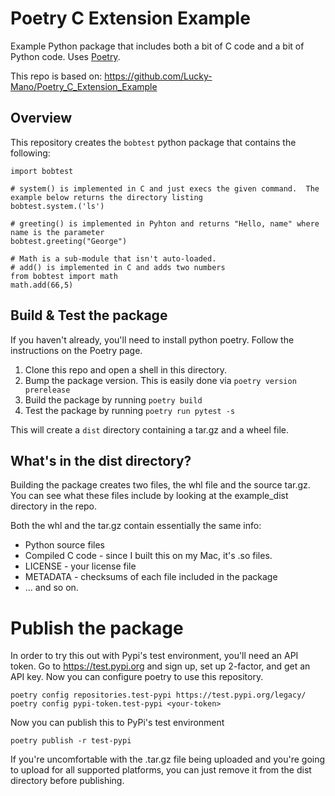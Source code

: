 # Poetry C Extension Example

Example Python package that includes both a bit of C code and a bit of Python code.  Uses [Poetry](https://python-poetry.org/).

This repo is based on: https://github.com/Lucky-Mano/Poetry_C_Extension_Example

## Overview

This repository creates the `bobtest` python package that contains the following:

```
import bobtest

# system() is implemented in C and just execs the given command.  The example below returns the directory listing
bobtest.system.('ls')

# greeting() is implemented in Pyhton and returns "Hello, name" where name is the parameter
bobtest.greeting("George")

# Math is a sub-module that isn't auto-loaded.
# add() is implemented in C and adds two numbers
from bobtest import math
math.add(66,5)
```

## Build & Test the package

If you haven't already, you'll need to install python poetry.  Follow the instructions on the Poetry page.

1. Clone this repo and open a shell in this directory.
2. Bump the package version.  This is easily done via `poetry version prerelease`
3. Build the package by running `poetry build`
4. Test the package by running `poetry run pytest -s`

This will create a `dist` directory containing a tar.gz and a wheel file.

## What's in the dist directory?

Building the package creates two files, the whl file and the source tar.gz.  You can see what these files include by looking at the example_dist directory in the repo.

Both the whl and the tar.gz contain essentially the same info:
* Python source files
* Compiled C code - since I built this on my Mac, it's .so files.
* LICENSE - your license file
* METADATA - checksums of each file included in the package
* ... and so on.

# Publish the package

In order to try this out with Pypi's test environment, you'll need an API token.  Go to https://test.pypi.org and sign up, set up 2-factor, and get an API key.  Now you can configure poetry to use this repository.

```
poetry config repositories.test-pypi https://test.pypi.org/legacy/
poetry config pypi-token.test-pypi <your-token>
```

Now you can publish this to PyPi's test environment

```
poetry publish -r test-pypi
```

If you're uncomfortable with the .tar.gz file being uploaded and you're going to upload for all supported platforms, you can just remove it from the dist directory before publishing.